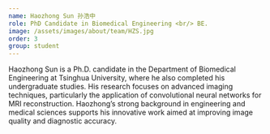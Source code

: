 ```yaml
---
name: Haozhong Sun 孙浩中
role: PhD Candidate in Biomedical Engineering <br/> BE.
image: /assets/images/about/team/HZS.jpg
order: 3
group: student
---
```


Haozhong Sun is a Ph.D. candidate in the Department of Biomedical Engineering at Tsinghua University, where he also completed his undergraduate studies. His research focuses on advanced imaging techniques, particularly the application of convolutional neural networks for MRI reconstruction. Haozhong’s strong background in engineering and medical sciences supports his innovative work aimed at improving image quality and diagnostic accuracy. 